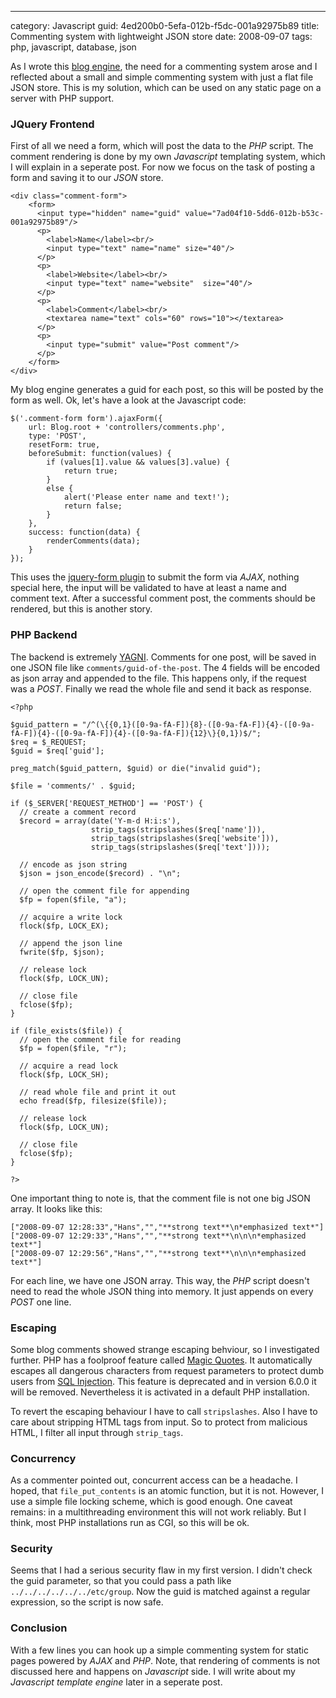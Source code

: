--- 
category: Javascript
guid: 4ed200b0-5efa-012b-f5dc-001a92975b89
title: Commenting system with lightweight JSON store
date: 2008-09-07
tags: php, javascript, database, json

As I wrote this [blog engine][1], the need for a commenting system
arose and I reflected about a small and simple commenting system with
just a flat file JSON store. This is my solution, which can be used on
any static page on a server with PHP support.

### JQuery Frontend

First of all we need a form, which will post the data to the *PHP*
script. The comment rendering is done by my own *Javascript*
templating system, which I will explain in a seperate post. For now we
focus on the task of posting a form and saving it to our *JSON* store.

    <div class="comment-form">
        <form>
          <input type="hidden" name="guid" value="7ad04f10-5dd6-012b-b53c-001a92975b89"/>
          <p>
            <label>Name</label><br/>
            <input type="text" name="name" size="40"/>
          </p>
          <p>
            <label>Website</label><br/>
            <input type="text" name="website"  size="40"/>
          </p>
          <p>
            <label>Comment</label><br/>
            <textarea name="text" cols="60" rows="10"></textarea>
          </p>
          <p>
            <input type="submit" value="Post comment"/>
          </p>
        </form>
    </div>

My blog engine generates a guid for each post, so this will be posted
by the form as well. Ok, let's have a look at the Javascript code:

    $('.comment-form form').ajaxForm({
        url: Blog.root + 'controllers/comments.php',
        type: 'POST',
        resetForm: true,
        beforeSubmit: function(values) {
            if (values[1].value && values[3].value) {
                return true;
            }
            else {
                alert('Please enter name and text!');
                return false;
            }
        },
        success: function(data) {
            renderComments(data);
        }
    });

This uses the [jquery-form plugin][2] to submit the form via *AJAX*,
nothing special here, the input will be validated to have at least a
name and comment text. After a successful comment post, the comments
should be rendered, but this is another story.

### PHP Backend

The backend is extremely [YAGNI][3]. Comments for one post, will be
saved in one JSON file like `comments/guid-of-the-post`. The 4 fields
will be encoded as json array and appended to the file. This happens
only, if the request was a *POST*. Finally we read the whole file and
send it back as response.

    <?php
    
    $guid_pattern = "/^(\{{0,1}([0-9a-fA-F]){8}-([0-9a-fA-F]){4}-([0-9a-fA-F]){4}-([0-9a-fA-F]){4}-([0-9a-fA-F]){12}\}{0,1})$/";
    $req = $_REQUEST;
    $guid = $req['guid'];
     
    preg_match($guid_pattern, $guid) or die("invalid guid");
     
    $file = 'comments/' . $guid;
    
    if ($_SERVER['REQUEST_METHOD'] == 'POST') {   
      // create a comment record
      $record = array(date('Y-m-d H:i:s'), 
                      strip_tags(stripslashes($req['name'])),
                      strip_tags(stripslashes($req['website'])),
                      strip_tags(stripslashes($req['text'])));
    
      // encode as json string
      $json = json_encode($record) . "\n";
    
      // open the comment file for appending
      $fp = fopen($file, "a");
    
      // acquire a write lock
      flock($fp, LOCK_EX);
    
      // append the json line
      fwrite($fp, $json);
    
      // release lock
      flock($fp, LOCK_UN);
    
      // close file
      fclose($fp);
    }
    
    if (file_exists($file)) {    
      // open the comment file for reading
      $fp = fopen($file, "r");
    
      // acquire a read lock
      flock($fp, LOCK_SH);
    
      // read whole file and print it out
      echo fread($fp, filesize($file));
    
      // release lock
      flock($fp, LOCK_UN);
    
      // close file
      fclose($fp);
    }
    
    ?>

One important thing to note is, that the comment file is not one big
JSON array. It looks like this:

    ["2008-09-07 12:28:33","Hans","","**strong text**\n*emphasized text*"]
    ["2008-09-07 12:29:33","Hans","","**strong text**\n\n\n*emphasized text*"]
    ["2008-09-07 12:29:56","Hans","","**strong text**\n\n\n*emphasized text*"]

For each line, we have one JSON array. This way, the *PHP* script
doesn't need to read the whole JSON thing into memory. It just appends
on every *POST* one line.

### Escaping

Some blog comments showed strange escaping behviour, so I investigated
further. PHP has a foolproof feature called [Magic Quotes][4]. It
automatically escapes all dangerous characters from request parameters
to protect dumb users from [SQL Injection][5]. This feature is
deprecated and in version 6.0.0 it will be removed. Nevertheless it is 
activated in a default PHP installation.

To revert the escaping behaviour I have to call `stripslashes`. Also I
have to care about stripping HTML tags from input. So to protect from
malicious HTML, I filter all input through `strip_tags`.

### Concurrency

As a commenter pointed out, concurrent access can be a headache. I
hoped, that `file_put_contents` is an atomic function, but it is
not. However, I use a simple file locking scheme, which is good
enough. One caveat remains: in a multithreading environment this will
not work reliably. But I think, most PHP installations run as CGI, so
this will be ok.

### Security

Seems that I had a serious security flaw in my first version. I didn't
check the guid parameter, so that you could pass a path like 
`../../../../../../etc/group`. Now the guid is matched against a regular
expression, so the script is now safe.

### Conclusion

With a few lines you can hook up a simple commenting system for static
pages powered by *AJAX* and *PHP*. Note, that rendering of comments is
not discussed here and happens on *Javascript* side. I will write
about my *Javascript template engine* later in a seperate post.




[1]: shinmun-a-small-and-beautiful-blog-engine.html
[2]: http://malsup.com/jquery/form/
[3]: http://en.wikipedia.org/wiki/You_Ain%27t_Gonna_Need_It
[4]: http://de.php.net/manual/en/security.magicquotes.php
[5]: http://en.wikipedia.org/wiki/SQL_injection

